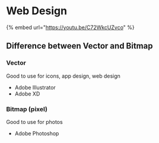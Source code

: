 # Web Design

{% embed url="https://youtu.be/C72WkcUZvco" %}

## Difference between Vector and Bitmap

### Vector

Good to use for icons, app design, web design

* Adobe Illustrator
* Adobe XD 

### Bitmap \(pixel\)

Good to use for photos

* Adobe Photoshop 



